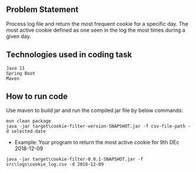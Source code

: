 ## Problem Statement
Process log file and return the most frequent cookie for a specific day.
The most active cookie defined as one seen in the log the most times during a given day.

## Technologies used in coding task
    Java 11
    Spring Boot
    Maven

## How to run code

Use maven to build jar and run the compiled jar file by below commands:     
~~~
mvn clean package
java -jar target\cookie-filter-version-SNAPSHOT.jar -f csv-file-path -d selected-date
~~~

- Example:
Your program to return the most active cookie for 9th DEc 2018-12-09
~~~
java -jar target\cookie-filter-0.0.1-SNAPSHOT.jar -f src\logs\cookie_log.csv -d 2018-12-09
~~~